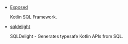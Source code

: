 * [Exposed](https://github.com/JetBrains/Exposed)

    Kotlin SQL Framework.
* [sqldelight](https://github.com/cashapp/sqldelight)

    SQLDelight - Generates typesafe Kotlin APIs from SQL.